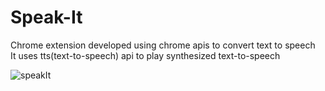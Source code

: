 # Speak-It
Chrome extension developed using chrome apis to convert text to speech  
It uses tts(text-to-speech) api to play synthesized text-to-speech

![speakIt](https://user-images.githubusercontent.com/40164098/99531499-cfb6e500-29c8-11eb-802f-1fc09e23fdae.JPG)
